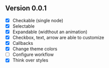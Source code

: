 ## Version 0.0.1

- [x] Checkable (single node)
- [x] Selectable
- [x] Expandable (widthout an animation)
- [x] Checkbox, text, arrow are able to customize
- [x] Callbacks
- [x] Change theme colors
- [ ] Configure workflow
- [x] Think over styles
